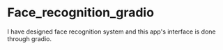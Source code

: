 # Face_recognition_gradio
I have designed face recognition system and this app's interface is done through gradio.
